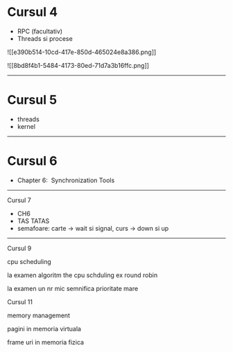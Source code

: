   

# Cursul 4

- RPC (facultativ)
- Threads si procese

  

![[e390b514-10cd-417e-850d-465024e8a386.png]]

![[8bd8f4b1-5484-4173-80ed-71d7a3b16ffc.png]]

  

  

  

---

  

# Cursul 5

- threads
- kernel

  

  

---

  

# Cursul 6

- Chapter 6:  Synchronization Tools

  

---

  

Cursul 7

- CH6
- TAS TATAS
- semafoare: carte → wait si signal, curs → down si up

  

---

  

Cursul 9

  

cpu scheduling

la examen algoritm the cpu schduling ex round robin

la examen un nr mic semnifica prioritate mare

  

[](https://www.notion.soundefined)

  

  

Cursul 11

  

memory management

  

pagini in memoria virtuala

frame uri in memoria fizica